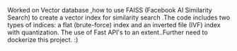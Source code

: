 Worked on Vector database ,how to use FAISS (Facebook AI Similarity Search) to create a vector index for similarity search .The code includes two types of indices: a flat (brute-force) index and an inverted file (IVF) index with quantization. 
The use of Fast API's to an extent..Further need to dockerize this project. :)
